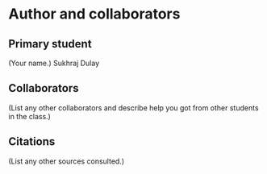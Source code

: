 Author and collaborators
========================

Primary student
---------------
(Your name.)
Sukhraj Dulay


Collaborators
-------------
(List any other collaborators and describe help you got from other students
in the class.)


Citations
---------
(List any other sources consulted.)
